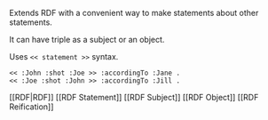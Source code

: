 Extends RDF with a convenient way to make statements about other statements.

It can have triple as a subject or an object.

Uses `<< statement >>` syntax.

```turtle
<< :John :shot :Joe >> :accordingTo :Jane .
<< :Joe :shot :John >> :accordingTo :Jill .
```

[[RDF|RDF]]
[[RDF Statement]]
[[RDF Subject]]
[[RDF Object]]
[[RDF Reification]]
